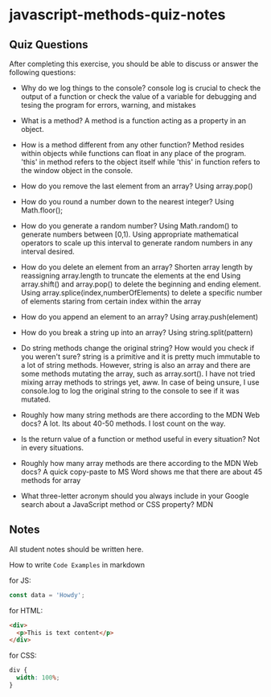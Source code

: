 # javascript-methods-quiz-notes

## Quiz Questions

After completing this exercise, you should be able to discuss or answer the following questions:

- Why do we log things to the console?
  console log is crucial to check the output of a function or check the value of a variable for debugging and tesing the program for errors, warning, and mistakes
- What is a method?
  A method is a function acting as a property in an object.

- How is a method different from any other function?
  Method resides within objects while functions can float in any place of the program. 'this' in method refers to the object itself while 'this' in function refers to the window object in the console.

- How do you remove the last element from an array?
  Using array.pop()

- How do you round a number down to the nearest integer?
  Using Math.floor();

- How do you generate a random number?
  Using Math.random() to generate numbers between [0,1). Using appropriate mathematical operators to scale up this interval to generate random numbers in any interval desired.

- How do you delete an element from an array?
  Shorten array length by reassigning array.length to truncate the elements at the end
  Using array.shift() and array.pop() to delete the beginning and ending element.
  Using array.splice(index,numberOfElements) to delete a specific number of elements staring from certain index within the array

- How do you append an element to an array?
  Using array.push(element)

- How do you break a string up into an array?
  Using string.split(pattern)

- Do string methods change the original string? How would you check if you weren't sure?
  string is a primitive and it is pretty much immutable to a lot of string methods. However, string is also an array and there are some methods mutating the array, such as array.sort(). I have not tried mixing array methods to strings yet, aww.
  In case of being unsure, I use console.log to log the original string to the console to see if it was mutated.

- Roughly how many string methods are there according to the MDN Web docs?
  A lot. Its about 40-50 methods. I lost count on the way.

- Is the return value of a function or method useful in every situation?
  Not in every situations.

- Roughly how many array methods are there according to the MDN Web docs?
  A quick copy-paste to MS Word shows me that there are about 45 methods for array

- What three-letter acronym should you always include in your Google search about a JavaScript method or CSS property?
  MDN

## Notes

All student notes should be written here.

How to write `Code Examples` in markdown

for JS:

```javascript
const data = 'Howdy';
```

for HTML:

```html
<div>
  <p>This is text content</p>
</div>
```

for CSS:

```css
div {
  width: 100%;
}
```

